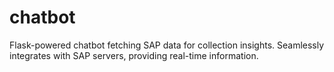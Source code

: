 # chatbot
Flask-powered chatbot fetching SAP data for collection insights. Seamlessly integrates with SAP servers, providing real-time information.
